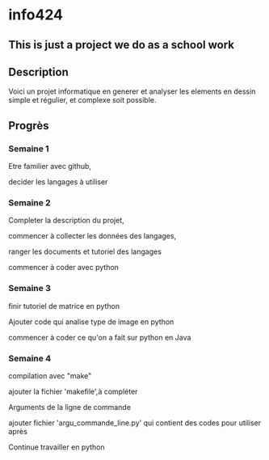 # info424

## This is just a project we do as a school work

## Description
Voici un projet informatique en generer et analyser les elements en dessin simple et régulier, et complexe soit possible.

## Progrès
### Semaine 1
Etre familier avec github,

decider les langages à utiliser

### Semaine 2
Completer la description du projet,

commencer à collecter les données des langages,

ranger les documents et tutoriel des langages

commencer à coder avec python

### Semaine 3
finir tutoriel de matrice en python

Ajouter code qui analise type de image en python

commencer à coder ce qu'on a fait sur python en Java 

### Semaine 4
compilation avec "make"

ajouter la fichier 'makefile',à compléter

Arguments de la ligne de commande

ajouter fichier 'argu_commande_line.py' qui contient des codes pour utiliser après

Continue travailler en python


